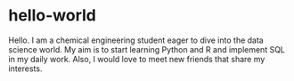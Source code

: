 # hello-world
Hello. I am a chemical engineering student eager to dive into the data science world. My aim is to start learning Python and R and implement SQL in my daily work. Also, I would love to meet new friends that share my interests. 
